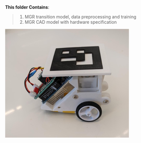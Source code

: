 **This folder Contains**:
>1. MGR transition model, data preprocessing and training
>2. MGR CAD model with hardware specification

<img src="https://github.com/eranbTAU/Closing-the-Reality/blob/c04c2e5f6bdd11faa1c48367e7805906d5d35819/Car/MGR_side.jpeg" width="400">
